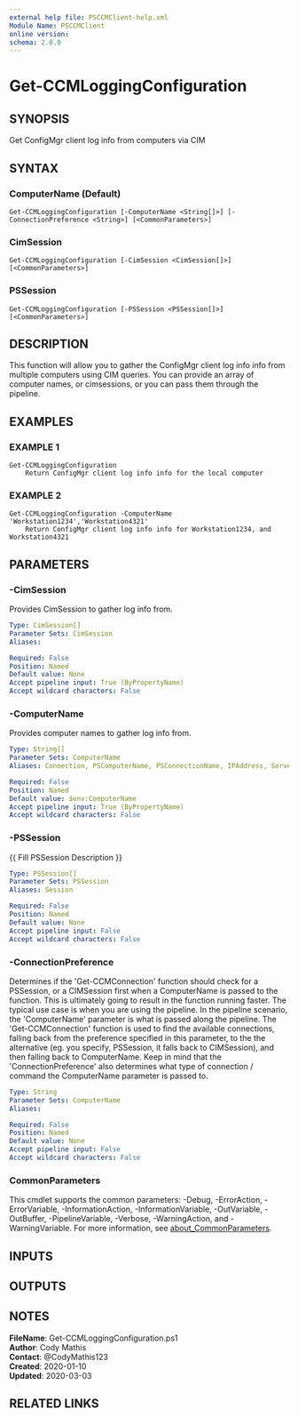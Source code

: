 ```yaml
---
external help file: PSCCMClient-help.xml
Module Name: PSCCMClient
online version:
schema: 2.0.0
---
```


# Get-CCMLoggingConfiguration

## SYNOPSIS
Get ConfigMgr client log info from computers via CIM

## SYNTAX

### ComputerName (Default)
```
Get-CCMLoggingConfiguration [-ComputerName <String[]>] [-ConnectionPreference <String>] [<CommonParameters>]
```

### CimSession
```
Get-CCMLoggingConfiguration [-CimSession <CimSession[]>] [<CommonParameters>]
```

### PSSession
```
Get-CCMLoggingConfiguration [-PSSession <PSSession[]>] [<CommonParameters>]
```

## DESCRIPTION
This function will allow you to gather the ConfigMgr client log info info from multiple computers using CIM queries.
You can provide an array of computer names, or cimsessions, or you can pass them through the pipeline.

## EXAMPLES

### EXAMPLE 1
```
Get-CCMLoggingConfiguration
    Return ConfigMgr client log info info for the local computer
```

### EXAMPLE 2
```
Get-CCMLoggingConfiguration -ComputerName 'Workstation1234','Workstation4321'
    Return ConfigMgr client log info info for Workstation1234, and Workstation4321
```

## PARAMETERS

### -CimSession
Provides CimSession to gather log info from.

```yaml
Type: CimSession[]
Parameter Sets: CimSession
Aliases:

Required: False
Position: Named
Default value: None
Accept pipeline input: True (ByPropertyName)
Accept wildcard characters: False
```

### -ComputerName
Provides computer names to gather log info from.

```yaml
Type: String[]
Parameter Sets: ComputerName
Aliases: Connection, PSComputerName, PSConnectionName, IPAddress, ServerName, HostName, DNSHostName

Required: False
Position: Named
Default value: $env:ComputerName
Accept pipeline input: True (ByPropertyName)
Accept wildcard characters: False
```

### -PSSession
{{ Fill PSSession Description }}

```yaml
Type: PSSession[]
Parameter Sets: PSSession
Aliases: Session

Required: False
Position: Named
Default value: None
Accept pipeline input: False
Accept wildcard characters: False
```

### -ConnectionPreference
Determines if the 'Get-CCMConnection' function should check for a PSSession, or a CIMSession first when a ComputerName
is passed to the function.
This is ultimately going to result in the function running faster.
The typical use case is
when you are using the pipeline.
In the pipeline scenario, the 'ComputerName' parameter is what is passed along the
pipeline.
The 'Get-CCMConnection' function is used to find the available connections, falling back from the preference
specified in this parameter, to the the alternative (eg.
you specify, PSSession, it falls back to CIMSession), and then
falling back to ComputerName.
Keep in mind that the 'ConnectionPreference' also determines what type of connection / command
the ComputerName parameter is passed to.

```yaml
Type: String
Parameter Sets: ComputerName
Aliases:

Required: False
Position: Named
Default value: None
Accept pipeline input: False
Accept wildcard characters: False
```

### CommonParameters
This cmdlet supports the common parameters: -Debug, -ErrorAction, -ErrorVariable, -InformationAction, -InformationVariable, -OutVariable, -OutBuffer, -PipelineVariable, -Verbose, -WarningAction, and -WarningVariable. For more information, see [about_CommonParameters](http://go.microsoft.com/fwlink/?LinkID=113216).

## INPUTS

## OUTPUTS

## NOTES

**FileName**:    Get-CCMLoggingConfiguration.ps1  
**Author**:      Cody Mathis  
**Contact**:     @CodyMathis123  
**Created**:     2020-01-10  
**Updated**:     2020-03-03  

## RELATED LINKS
